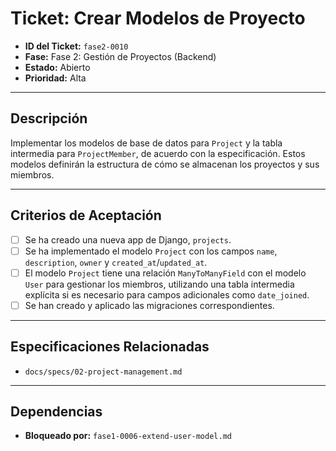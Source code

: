 # Ticket: Crear Modelos de Proyecto

- **ID del Ticket:** `fase2-0010`
- **Fase:** Fase 2: Gestión de Proyectos (Backend)
- **Estado:** Abierto
- **Prioridad:** Alta

---

## Descripción

Implementar los modelos de base de datos para `Project` y la tabla intermedia para `ProjectMember`, de acuerdo con la especificación. Estos modelos definirán la estructura de cómo se almacenan los proyectos y sus miembros.

---

## Criterios de Aceptación

- [ ] Se ha creado una nueva app de Django, `projects`.
- [ ] Se ha implementado el modelo `Project` con los campos `name`, `description`, `owner` y `created_at`/`updated_at`.
- [ ] El modelo `Project` tiene una relación `ManyToManyField` con el modelo `User` para gestionar los miembros, utilizando una tabla intermedia explícita si es necesario para campos adicionales como `date_joined`.
- [ ] Se han creado y aplicado las migraciones correspondientes.

---

## Especificaciones Relacionadas

- `docs/specs/02-project-management.md`

---

## Dependencias

- **Bloqueado por:** `fase1-0006-extend-user-model.md` 